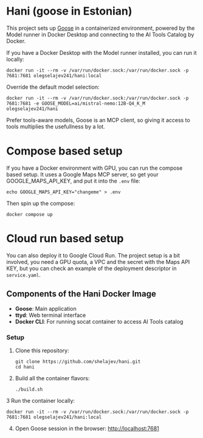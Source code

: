 # Hani (goose in Estonian)

This project sets up [Goose](https://github.com/block/goose) in a containerized environment, powered by the Model runner in Docker Desktop and connecting to the AI Tools Catalog by Docker. 

If you have a Docker Desktop with the Model runner installed, you can run it locally: 

```
docker run -it --rm -v /var/run/docker.sock:/var/run/docker.sock -p 7681:7681 olegselajev241/hani:local
```

Override  the default model selection: 
```
docker run -it --rm -v /var/run/docker.sock:/var/run/docker.sock -p 7681:7681 -e GOOSE_MODEL=ai/mistral-nemo:12B-Q4_K_M olegselajev241/hani
```

Prefer tools-aware models, Goose is an MCP client, so giving it access to tools multiplies the usefullness by a lot. 


# Compose based setup

If you have a Docker environment with GPU, you can run the compose based setup. 
It uses a Google Maps MCP server, so get your GOOGLE_MAPS_API_KEY, and put it into the `.env` file: 

```
echo GOOGLE_MAPS_API_KEY="changeme" > .env
```

Then spin up the compose: 
```
docker compose up
```

# Cloud run based setup

You can also deploy it to Google Cloud Run. The project setup is a bit involved, you need a GPU quota, a VPC and the secret with the Maps API KEY, but you can check an example of the deployment descriptor in `service.yaml`. 


## Components of the Hani Docker Image

- **Goose**: Main application
- **ttyd**: Web terminal interface
- **Docker CLI**: For running socat container to access AI Tools catalog

### Setup

1. Clone this repository:
   ```
   git clone https://github.com/shelajev/hani.git
   cd hani
   ```

2. Build all the container flavors: 
   ```
   ./build.sh
   ```

3  Run the container locally: 
   ```
   docker run -it --rm -v /var/run/docker.sock:/var/run/docker.sock -p 7681:7681 olegselajev241/hani:local
   ```

4. Open Goose session in the browser: [http://localhost:7681](http://localhost:7681)

